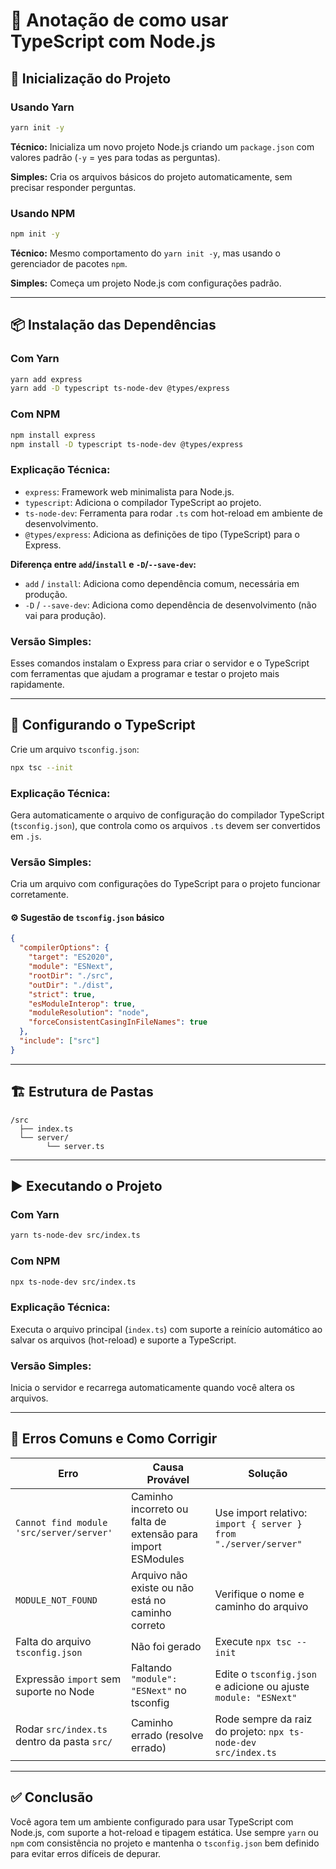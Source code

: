 # 📘 Anotação de como usar TypeScript com Node.js

## 🔧 Inicialização do Projeto

### Usando Yarn

```bash
yarn init -y
```

**Técnico:**
Inicializa um novo projeto Node.js criando um `package.json` com valores padrão (`-y` = yes para todas as perguntas).

**Simples:**
Cria os arquivos básicos do projeto automaticamente, sem precisar responder perguntas.

### Usando NPM

```bash
npm init -y
```

**Técnico:**
Mesmo comportamento do `yarn init -y`, mas usando o gerenciador de pacotes `npm`.

**Simples:**
Começa um projeto Node.js com configurações padrão.

---

## 📦 Instalação das Dependências

### Com Yarn

```bash
yarn add express
yarn add -D typescript ts-node-dev @types/express
```

### Com NPM

```bash
npm install express
npm install -D typescript ts-node-dev @types/express
```

### Explicação Técnica:

- `express`: Framework web minimalista para Node.js.
- `typescript`: Adiciona o compilador TypeScript ao projeto.
- `ts-node-dev`: Ferramenta para rodar `.ts` com hot-reload em ambiente de desenvolvimento.
- `@types/express`: Adiciona as definições de tipo (TypeScript) para o Express.

**Diferença entre `add`/`install` e `-D`/`--save-dev`:**

- `add` / `install`: Adiciona como dependência comum, necessária em produção.
- `-D` / `--save-dev`: Adiciona como dependência de desenvolvimento (não vai para produção).

### Versão Simples:

Esses comandos instalam o Express para criar o servidor e o TypeScript com ferramentas que ajudam a programar e testar o projeto mais rapidamente.

---

## 🧠 Configurando o TypeScript

Crie um arquivo `tsconfig.json`:

```bash
npx tsc --init
```

### Explicação Técnica:

Gera automaticamente o arquivo de configuração do compilador TypeScript (`tsconfig.json`), que controla como os arquivos `.ts` devem ser convertidos em `.js`.

### Versão Simples:

Cria um arquivo com configurações do TypeScript para o projeto funcionar corretamente.

#### ⚙️ Sugestão de `tsconfig.json` básico

```json
{
  "compilerOptions": {
    "target": "ES2020",
    "module": "ESNext",
    "rootDir": "./src",
    "outDir": "./dist",
    "strict": true,
    "esModuleInterop": true,
    "moduleResolution": "node",
    "forceConsistentCasingInFileNames": true
  },
  "include": ["src"]
}
```

---

## 🏗 Estrutura de Pastas

```
/src
  ├── index.ts
  └── server/
        └── server.ts
```

---

## ▶️ Executando o Projeto

### Com Yarn

```bash
yarn ts-node-dev src/index.ts
```

### Com NPM

```bash
npx ts-node-dev src/index.ts
```

### Explicação Técnica:

Executa o arquivo principal (`index.ts`) com suporte a reinício automático ao salvar os arquivos (hot-reload) e suporte a TypeScript.

### Versão Simples:

Inicia o servidor e recarrega automaticamente quando você altera os arquivos.

---

## 🚫 Erros Comuns e Como Corrigir

| Erro                                        | Causa Provável                                               | Solução                                                         |
| ------------------------------------------- | ------------------------------------------------------------ | --------------------------------------------------------------- |
| `Cannot find module 'src/server/server'`    | Caminho incorreto ou falta de extensão para import ESModules | Use import relativo: `import { server } from "./server/server"` |
| `MODULE_NOT_FOUND`                          | Arquivo não existe ou não está no caminho correto            | Verifique o nome e caminho do arquivo                           |
| Falta do arquivo `tsconfig.json`            | Não foi gerado                                               | Execute `npx tsc --init`                                        |
| Expressão `import` sem suporte no Node      | Faltando `"module": "ESNext"` no tsconfig                    | Edite o `tsconfig.json` e adicione ou ajuste `module: "ESNext"` |
| Rodar `src/index.ts` dentro da pasta `src/` | Caminho errado (resolve errado)                              | Rode sempre da raiz do projeto: `npx ts-node-dev src/index.ts`  |

---

## ✅ Conclusão

Você agora tem um ambiente configurado para usar TypeScript com Node.js, com suporte a hot-reload e tipagem estática. Use sempre `yarn` ou `npm` com consistência no projeto e mantenha o `tsconfig.json` bem definido para evitar erros difíceis de depurar.
